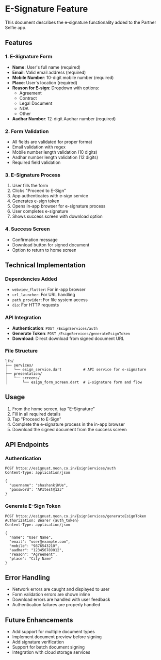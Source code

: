 # E-Signature Feature

This document describes the e-signature functionality added to the Partner Selfie app.

## Features

### 1. E-Signature Form
- **Name**: User's full name (required)
- **Email**: Valid email address (required)
- **Mobile Number**: 10-digit mobile number (required)
- **Place**: User's location (required)
- **Reason for E-sign**: Dropdown with options:
  - Agreement
  - Contract
  - Legal Document
  - NDA
  - Other
- **Aadhar Number**: 12-digit Aadhar number (required)

### 2. Form Validation
- All fields are validated for proper format
- Email validation with regex
- Mobile number length validation (10 digits)
- Aadhar number length validation (12 digits)
- Required field validation

### 3. E-Signature Process
1. User fills the form
2. Clicks "Proceed to E-Sign"
3. App authenticates with e-sign service
4. Generates e-sign token
5. Opens in-app browser for e-signature process
6. User completes e-signature
7. Shows success screen with download option

### 4. Success Screen
- Confirmation message
- Download button for signed document
- Option to return to home screen

## Technical Implementation

### Dependencies Added
- `webview_flutter`: For in-app browser
- `url_launcher`: For URL handling
- `path_provider`: For file system access
- `dio`: For HTTP requests

### API Integration
- **Authentication**: `POST /EsignServices/auth`
- **Generate Token**: `POST /EsignServices/generateEsignToken`
- **Download**: Direct download from signed document URL

### File Structure
```
lib/
├── services/
│   └── esign_service.dart          # API service for e-signature
├── presentation/
│   └── screens/
│       └── esign_form_screen.dart  # E-signature form and flow
```

## Usage

1. From the home screen, tap "E-Signature"
2. Fill in all required details
3. Tap "Proceed to E-Sign"
4. Complete the e-signature process in the in-app browser
5. Download the signed document from the success screen

## API Endpoints

### Authentication
```
POST https://esignuat.meon.co.in/EsignServices/auth
Content-Type: application/json

{
  "username": "shashankjWUe",
  "password": "APItest@123"
}
```

### Generate E-Sign Token
```
POST https://esignuat.meon.co.in/EsignServices/generateEsignToken
Authorization: Bearer {auth_token}
Content-Type: application/json

{
  "name": "User Name",
  "email": "user@example.com",
  "mobile": "9876543210",
  "aadhar": "123456789012",
  "reason": "Agreement",
  "place": "City Name"
}
```

## Error Handling

- Network errors are caught and displayed to user
- Form validation errors are shown inline
- Download errors are handled with user feedback
- Authentication failures are properly handled

## Future Enhancements

- Add support for multiple document types
- Implement document preview before signing
- Add signature verification
- Support for batch document signing
- Integration with cloud storage services
